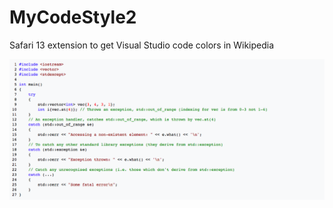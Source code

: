 # MyCodeStyle2
Safari 13 extension to get Visual Studio code colors in Wikipedia

![vscolors](https://raw.githubusercontent.com/whiteout2/mycodestyle/master/ezgif.com-apng-maker.png)
